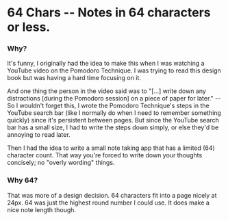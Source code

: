 # 64 Chars -- Notes in 64 characters or less.

### Why?

It's funny, I originally had the idea to make this when I was watching a YouTube video on the Pomodoro Technique. I was trying to read this design book but was having a hard time focusing on it.

And one thing the person in the video said was to "[...] write down any distractions [during the Pomodoro session] on a piece of paper for later." -- So I wouldn't forget this, I wrote the Pomodoro Technique's steps in the YouTube search bar (like I normally do when I need to remember something quickly) since it's persistent between pages. But since the YouTube search bar has a small size, I had to write the steps down simply, or else they'd be annoying to read later.

Then I had the idea to write a small note taking app that has a limited (64) character count. That way you're forced to write down your thoughts concisely; no "overly wording" things.

### Why 64?

That was more of a design decision. 64 characters fit into a page nicely at 24px. 64 was just the highest round number I could use. It does make a nice note length though.